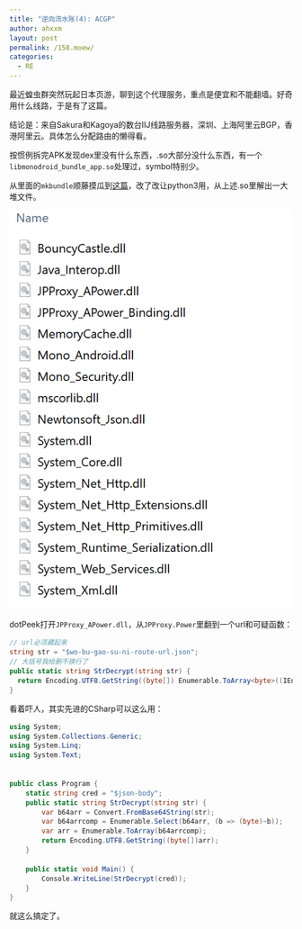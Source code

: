 ```yaml
---
title: "逆向流水账(4): ACGP"
author: ahxxm
layout: post
permalink: /158.moew/
categories:
  - RE
---
```


最近蝗虫群突然玩起日本页游，聊到这个代理服务，重点是便宜和不能翻墙。好奇用什么线路，于是有了这篇。

结论是：来自Sakura和Kagoya的数台IIJ线路服务器，深圳、上海阿里云BGP，香港阿里云。具体怎么分配路由的懒得看。

<!--more-->

按惯例拆完APK发现dex里没有什么东西，.so大部分没什么东西，有一个`libmonodroid_bundle_app.so`处理过，symbol特别少。

从里面的`mkbundle`顺藤摸瓜到[这篇](https://reverseengineering.stackexchange.com/a/17330)，改了改让python3用，从上述.so里解出一大堆文件。

<img class="alignnone" src="https://raw.githubusercontent.com/ahxxm/ahxxm.github.io/master/images/acgp/dlls.png" />

dotPeek打开`JPProxy_APower.dll`，从`JPProxy.Power`里翻到一个url和可疑函数：

```csharp
// url必须藏起来
string str = "$wo-bu-gao-su-ni-route-url.json";
// 大括号我给删不换行了
public static string StrDecrypt(string str) {
  return Encoding.UTF8.GetString((byte[]) Enumerable.ToArray<byte>((IEnumerable<M0>) Enumerable.Select<byte, byte>((IEnumerable<M0>) Convert.FromBase64String(str), (Func<M0, M1>) (b => ~b))));
}
```

看着吓人，其实先进的CSharp可以这么用：

```csharp
using System;
using System.Collections.Generic;
using System.Linq;
using System.Text;

					
public class Program {
	static string cred = "$json-body";
	public static string StrDecrypt(string str) {
		var b64arr = Convert.FromBase64String(str);
		var b64arrcomp = Enumerable.Select(b64arr, (b => (byte)~b));
		var arr = Enumerable.ToArray(b64arrcomp);
		return Encoding.UTF8.GetString((byte[])arr);
    }

	public static void Main() {
		Console.WriteLine(StrDecrypt(cred));
	}
}
```

就这么搞定了。
